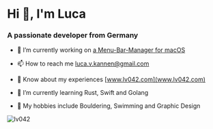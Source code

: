 <h1>Hi 👋, I'm Luca</h1>
<h3>A passionate developer from Germany</h3>

- 🔭 I’m currently working on [a Menu-Bar-Manager for macOS](https://github.com/lv042/Cocoa-Menu-Bar-Manager)

- 📫 How to reach me luca.v.kannen@gmail.com

- 📄 Know about my experiences [www.lv042.com](www.lv042.com)

- 🌱 I’m currently learning Rust, Swift and Golang

- 💚 My hobbies include Bouldering, Swimming and Graphic Design

<p><img align="center" src="https://github-readme-streak-stats.herokuapp.com/?user=lv042&" alt="lv042" /></p>
